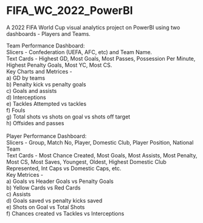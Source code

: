# FIFA_WC_2022_PowerBI
A 2022 FIFA World Cup visual analytics project on PowerBI using two dashboards - Players and Teams.

Team Performance Dashboard:
<br/> Slicers - Confederation (UEFA, AFC, etc) and Team Name.
<br/>Text Cards - Highest GD, Most Goals, Most Passes, Possession Per Minute, Highest Penalty Goals, Most YC, Most CS.
<br/> Key Charts and Metrices - 
<br/> a) GD by teams
<br/> b) Penalty kick vs penalty goals
<br/> c) Goals and assists
<br/> d) Interceptions
<br/> e) Tackles Attempted vs tackles
<br/> f) Fouls
<br/> g) Total shots vs shots on goal vs shots off target
<br/> h) Offsides and passes
<br/>
<br/> Player Performance Dashboard:
<br/> Slicers - Group, Match No, Player, Domestic Club, Player Position, National Team
<br/> Text Cards - Most Chance Created, Most Goals, Most Assists, Most Penalty, Most CS, Most Saves, Youngest, Oldest, Highest Domestic Club Represented, Int Caps vs Domestic Caps, etc.
<br/> Key Metrices - 
<br/> a) Goals vs Header Goals vs Penalty Goals
<br/> b) Yellow Cards vs Red Cards
<br/> c) Assists
<br/> d) Goals saved vs penalty kicks saved
<br/> e) Shots on Goal vs Total Shots
<br/> f) Chances created vs Tackles vs Interceptions
